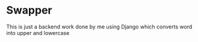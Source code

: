 # Swapper
This is just a backend work done by me using Django which converts word into upper and lowercase
